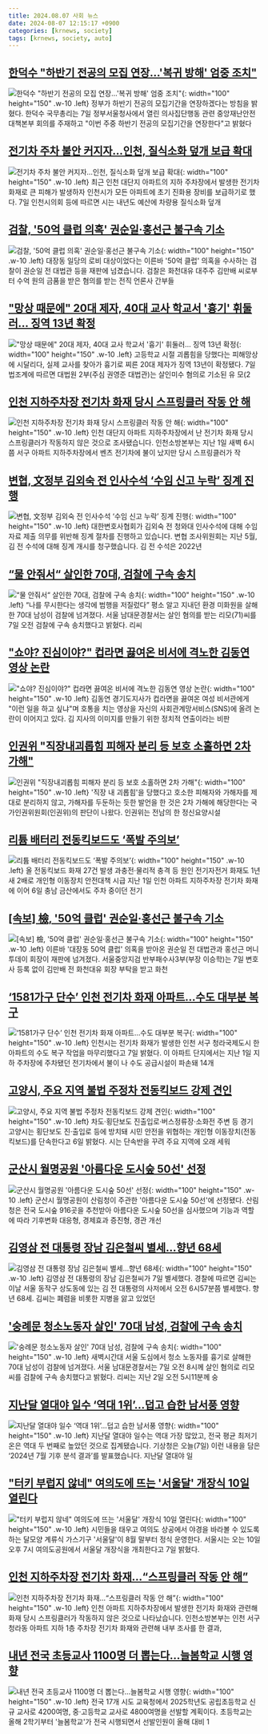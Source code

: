 ```yaml
---
title: 2024.08.07 사회 뉴스
date: 2024-08-07 12:15:17 +0900
categories: [krnews, society]
tags: [krnews, society, auto]
---
```

## [한덕수 "하반기 전공의 모집 연장…'복귀 방해' 엄중 조치"](https://n.news.naver.com/mnews/article/277/0005456092)

![한덕수 "하반기 전공의 모집 연장…'복귀 방해' 엄중 조치"](https://mimgnews.pstatic.net/image/origin/277/2024/08/07/5456092.jpg?type=nf220_150){: width="100" height="150" .w-10 .left}
정부가 하반기 전공의 모집기간을 연장하겠다는 방침을 밝혔다. 한덕수 국무총리는 7일 정부서울청사에서 열린 의사집단행동 관련 중앙재난안전대책본부 회의를 주재하고 "이번 주중 하반기 전공의 모집기간을 연장한다"고 밝혔다

## [전기차 주차 불안 커지자…인천, 질식소화 덮개 보급 확대](https://n.news.naver.com/mnews/article/015/0005018976)

![전기차 주차 불안 커지자…인천, 질식소화 덮개 보급 확대](https://mimgnews.pstatic.net/image/origin/015/2024/08/07/5018976.jpg?type=nf220_150){: width="100" height="150" .w-10 .left}
최근 인천 대단지 아파트의 지하 주차장에서 발생한 전기차 화재로 큰 피해가 발생하자 인천시가 모든 아파트에 초기 진화용 장비를 보급하기로 했다. 7일 인천시의회 등에 따르면 시는 내년도 예산에 차량용 질식소화 덮개

## [검찰, '50억 클럽 의혹' 권순일·홍선근 불구속 기소](https://n.news.naver.com/mnews/article/052/0002071243)

![검찰, '50억 클럽 의혹' 권순일·홍선근 불구속 기소](https://mimgnews.pstatic.net/image/origin/052/2024/08/07/2071243.jpg?type=nf220_150){: width="100" height="150" .w-10 .left}
대장동 일당의 로비 대상이었다는 이른바 '50억 클럽' 의혹을 수사하는 검찰이 권순일 전 대법관 등을 재판에 넘겼습니다. 검찰은 화천대유 대주주 김만배 씨로부터 수억 원의 금품을 받은 혐의를 받는 전직 언론사 간부들

## ["망상 때문에" 20대 제자, 40대 교사 학교서 '흉기' 휘둘러… 징역 13년 확정](https://n.news.naver.com/mnews/article/082/0001282953)

!["망상 때문에" 20대 제자, 40대 교사 학교서 '흉기' 휘둘러… 징역 13년 확정](https://mimgnews.pstatic.net/image/origin/082/2024/08/07/1282953.jpg?type=nf220_150){: width="100" height="150" .w-10 .left}
고등학교 시절 괴롭힘을 당했다는 피해망상에 시달리다, 실제 교사를 찾아가 흉기로 찌른 20대 제자가 징역 13년이 확정됐다. 7일 법조계에 따르면 대법원 2부(주심 권영준 대법관)는 살인미수 혐의로 기소된 유 모(2

## [인천 지하주차장 전기차 화재 당시 스프링클러 작동 안 해](https://n.news.naver.com/mnews/article/214/0001366206)

![인천 지하주차장 전기차 화재 당시 스프링클러 작동 안 해](https://mimgnews.pstatic.net/image/origin/214/2024/08/06/1366206.jpg?type=nf220_150){: width="100" height="150" .w-10 .left}
인천 대단지 아파트 지하주차장에서 난 전기차 화재 당시 스프링클러가 작동하지 않은 것으로 조사됐습니다. 인천소방본부는 지난 1일 새벽 6시쯤 서구 아파트 지하주차장에서 벤츠 전기차에 불이 났지만 당시 스프링클러가 작

## [변협, 文정부 김외숙 전 인사수석 ‘수임 신고 누락’ 징계 진행](https://n.news.naver.com/mnews/article/056/0011776475)

![변협, 文정부 김외숙 전 인사수석 ‘수임 신고 누락’ 징계 진행](https://mimgnews.pstatic.net/image/origin/056/2024/08/07/11776475.jpg?type=nf220_150){: width="100" height="150" .w-10 .left}
대한변호사협회가 김외숙 전 청와대 인사수석에 대해 수임 자료 제출 의무를 위반해 징계 절차를 진행하고 있습니다. 변협 조사위원회는 지난 5월, 김 전 수석에 대해 징계 개시를 청구했습니다. 김 전 수석은 2022년

## [“물 안줘서“ 살인한 70대, 검찰에 구속 송치](https://n.news.naver.com/mnews/article/023/0003851036)

![“물 안줘서“ 살인한 70대, 검찰에 구속 송치](https://mimgnews.pstatic.net/image/origin/023/2024/08/07/3851036.jpg?type=nf220_150){: width="100" height="150" .w-10 .left}
“나를 무시한다는 생각에 범행을 저질렀다” 평소 알고 지내던 환경 미화원을 살해한 70대 남성이 검찰에 넘겨졌다. 서울 남대문경찰서는 살인 혐의를 받는 리모(71)씨를 7일 오전 검찰에 구속 송치했다고 밝혔다. 리씨

## ["쇼야? 진심이야?" 컵라면 끓여온 비서에 격노한 김동연 영상 논란](https://n.news.naver.com/mnews/article/469/0000816453)

!["쇼야? 진심이야?" 컵라면 끓여온 비서에 격노한 김동연 영상 논란](https://mimgnews.pstatic.net/image/origin/469/2024/08/07/816453.jpg?type=nf220_150){: width="100" height="150" .w-10 .left}
김동연 경기도지사가 컵라면을 끓여온 여성 비서관에게 "이런 일을 하고 싶냐"며 호통을 치는 영상을 자신의 사회관계망서비스(SNS)에 올려 논란이 이어지고 있다. 김 지사의 이미지를 만들기 위한 정치적 연출이라는 비판

## [인권위 "직장내괴롭힘 피해자 분리 등 보호 소홀하면 2차 가해"](https://n.news.naver.com/mnews/article/001/0014857745)

![인권위 "직장내괴롭힘 피해자 분리 등 보호 소홀하면 2차 가해"](https://mimgnews.pstatic.net/image/origin/001/2024/08/06/14857745.jpg?type=nf220_150){: width="100" height="150" .w-10 .left}
'직장 내 괴롭힘'을 당했다고 호소한 피해자와 가해자를 제대로 분리하지 않고, 가해자를 두둔하는 듯한 발언을 한 것은 2차 가해에 해당한다는 국가인권위원회(인권위)의 판단이 나왔다. 인권위는 전남의 한 정신요양시설

## [리튬 배터리 전동킥보드도 ‘폭발 주의보’](https://n.news.naver.com/mnews/article/021/0002652718)

![리튬 배터리 전동킥보드도 ‘폭발 주의보’](https://mimgnews.pstatic.net/image/origin/021/2024/08/06/2652718.jpg?type=nf220_150){: width="100" height="150" .w-10 .left}
올 전동킥보드 화재 27건 발생 과충전·물리적 충격 등 원인 전기자전거 화재도 1년새 2배로 개인형 이동장치 안전대책 시급 지난 1일 인천 아파트 지하주차장 전기차 화재에 이어 6일 충남 금산에서도 주차 중이던 전기

## [[속보] 檢, '50억 클럽' 권순일·홍선근 불구속 기소](https://n.news.naver.com/mnews/article/031/0000859923)

![[속보] 檢, '50억 클럽' 권순일·홍선근 불구속 기소](https://mimgnews.pstatic.net/image/origin/031/2024/08/07/859923.jpg?type=nf220_150){: width="100" height="150" .w-10 .left}
이른바 '대장동 50억 클럽' 의혹을 받아온 권순일 전 대법관과 홍선근 머니투데이 회장이 재판에 넘겨졌다. 서울중앙지검 반부패수사3부(부장 이승학)는 7일 변호사 등록 없이 김만배 전 화천대유 회장 부탁을 받고 화천

## [‘1581가구 단수’ 인천 전기차 화재 아파트…수도 대부분 복구](https://n.news.naver.com/mnews/article/028/0002701647)

![‘1581가구 단수’ 인천 전기차 화재 아파트…수도 대부분 복구](https://mimgnews.pstatic.net/image/origin/028/2024/08/07/2701647.jpg?type=nf220_150){: width="100" height="150" .w-10 .left}
인천시는 전기차 화재가 발생한 인천 서구 청라국제도시 한 아파트의 수도 복구 작업을 마무리했다고 7일 밝혔다. 이 아파트 단지에서는 지난 1일 지하 주차장에 주차됐던 전기차에서 불이 나 수도 공급시설이 파손돼 14개

## [고양시, 주요 지역 불법 주정차 전동킥보드 강제 견인](https://n.news.naver.com/mnews/article/001/0014857071)

![고양시, 주요 지역 불법 주정차 전동킥보드 강제 견인](https://mimgnews.pstatic.net/image/origin/001/2024/08/06/14857071.jpg?type=nf220_150){: width="100" height="150" .w-10 .left}
차도·횡단보도 진출입로·버스정류장·소화전 주변 등 경기 고양시는 횡단보도 진·출입로 등에 방치돼 시민 안전을 위협하는 개인형 이동장치(전동킥보드)를 단속한다고 6일 밝혔다. 시는 단속반을 꾸려 주요 지역에 오래 세워

## [군산시 월명공원 '아름다운 도시숲 50선' 선정](https://n.news.naver.com/mnews/article/079/0003925503)

![군산시 월명공원 '아름다운 도시숲 50선' 선정](https://mimgnews.pstatic.net/image/origin/079/2024/08/07/3925503.jpg?type=nf220_150){: width="100" height="150" .w-10 .left}
군산시 월명공원이 산림청이 주관한 '아름다운 도시숲 50선'에 선정됐다. 산림청은 전국 도시숲 916곳을 추천받아 아름다운 도시숲 50선을 심사했으며 기능과 역할에 따라 기후변화 대응형, 경제효과 증진형, 경관 개선

## [김영삼 전 대통령 장남 김은철씨 별세…향년 68세](https://n.news.naver.com/mnews/article/008/0005074007)

![김영삼 전 대통령 장남 김은철씨 별세…향년 68세](https://mimgnews.pstatic.net/image/origin/008/2024/08/07/5074007.jpg?type=nf220_150){: width="100" height="150" .w-10 .left}
김영삼 전 대통령의 장남 김은철씨가 7일 별세했다. 경찰에 따르면 김씨는 이날 서울 동작구 상도동에 있는 김 전 대통령의 사저에서 오전 6시57분쯤 별세했다. 향년 68세. 김씨는 폐렴을 비롯한 지병을 앓고 있었던

## ['숭례문 청소노동자 살인' 70대 남성, 검찰에 구속 송치](https://n.news.naver.com/mnews/article/003/0012714207)

!['숭례문 청소노동자 살인' 70대 남성, 검찰에 구속 송치](https://mimgnews.pstatic.net/image/origin/003/2024/08/07/12714207.jpg?type=nf220_150){: width="100" height="150" .w-10 .left}
새벽시간대 서울 도심에서 청소 노동자를 흉기로 살해한 70대 남성이 검찰에 넘겨졌다. 서울 남대문경찰서는 7일 오전 8시께 살인 혐의로 리모씨를 검찰에 구속 송치했다고 밝혔다. 리씨는 지난 2일 오전 5시11분께 숭

## [지난달 열대야 일수 ‘역대 1위’…덥고 습한 남서풍 영향](https://n.news.naver.com/mnews/article/056/0011776485)

![지난달 열대야 일수 ‘역대 1위’…덥고 습한 남서풍 영향](https://mimgnews.pstatic.net/image/origin/056/2024/08/07/11776485.jpg?type=nf220_150){: width="100" height="150" .w-10 .left}
지난달 열대야 일수는 역대 가장 많았고, 전국 평균 최저기온은 역대 두 번째로 높았던 것으로 집계됐습니다. 기상청은 오늘(7일) 이런 내용을 담은 ‘2024년 7월 기후 분석 결과’를 발표했습니다. 지난달 열대야 일

## ["터키 부럽지 않네" 여의도에 뜨는 '서울달' 개장식 10일 열린다](https://n.news.naver.com/mnews/article/014/0005224457)

!["터키 부럽지 않네" 여의도에 뜨는 '서울달' 개장식 10일 열린다](https://mimgnews.pstatic.net/image/origin/014/2024/08/07/5224457.jpg?type=nf220_150){: width="100" height="150" .w-10 .left}
시민들을 태우고 여의도 상공에서 야경을 바라볼 수 있도록 하는 달모양 계류식 가스기구 '서울달'이 8월 말부터 정식 운영한다. 서울시는 오는 10일 오후 7시 여의도공원에서 서울달 개장식을 개최한다고 7일 밝혔다.

## [인천 지하주차장 전기차 화재…“스프링클러 작동 안 해”](https://n.news.naver.com/mnews/article/056/0011776003)

![인천 지하주차장 전기차 화재…“스프링클러 작동 안 해”](https://mimgnews.pstatic.net/image/origin/056/2024/08/06/11776003.jpg?type=nf220_150){: width="100" height="150" .w-10 .left}
인천 아파트 지하주차장에서 발생한 전기차 화재와 관련해 화재 당시 스프링클러가 작동하지 않은 것으로 나타났습니다. 인천소방본부는 인천 서구 청라동 아파트 지하 1층 주차장 전기차 화재와 관련해 내부 조사를 한 결과,

## [내년 전국 초등교사 1100명 더 뽑는다...늘봄학교 시행 영향](https://n.news.naver.com/mnews/article/008/0005074052)

![내년 전국 초등교사 1100명 더 뽑는다...늘봄학교 시행 영향](https://mimgnews.pstatic.net/image/origin/008/2024/08/07/5074052.jpg?type=nf220_150){: width="100" height="150" .w-10 .left}
전국 17개 시도 교육청에서 2025학년도 공립초등학교 신규 교사로 4200여명, 중·고등학교 교사로 4800여명을 선발할 계획이다. 초등학교는 올해 2학기부터 '늘봄학교'가 전국 시행되면서 선발인원이 올해 대비 1

